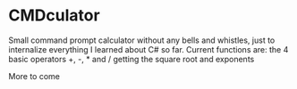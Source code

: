 # CMDculator
Small command prompt calculator without any bells and whistles, just to internalize everything I learned about C# so far.
Current functions are:
the 4 basic operators +, -, * and /
getting the square root
and exponents

More to come
